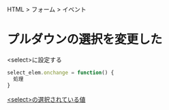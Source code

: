 HTML > フォーム > イベント
# プルダウンの選択を変更した
\<select>に設定する  
```javascript
select_elem.onchange = function() {
  処理
}
```

[\<select>の選択されている値](../値#\<select>の選択されている値.md)  
